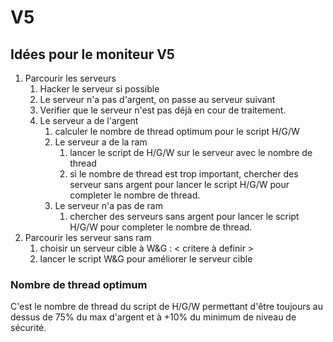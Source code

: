 # V5
## Idées pour le moniteur V5

1. Parcourir les serveurs
   1. Hacker le serveur si possible
   1. Le serveur n'a pas d'argent, on passe au serveur suivant
   1. Verifier que le serveur n'est pas déjà en cour de traitement.
   1. Le serveur a de l'argent
      1. calculer le nombre de thread optimum pour le script H/G/W
      1. Le serveur a de la ram
         1. lancer le script de H/G/W sur le serveur avec le nombre de thread
         1. si le nombre de thread est trop important, chercher des serveur sans argent pour lancer le script H/G/W pour completer le nombre de thread.
      1. Le serveur n'a pas de ram
         1. chercher des serveurs sans argent pour lancer le script H/G/W pour completer le nombre de thread.
1. Parcourir les serveur sans ram
   1. choisir un serveur cible à W&G : < critere à definir >
   1. lancer le script W&G pour améliorer le serveur cible

### Nombre de thread optimum

C'est le nombre de thread du script de H/G/W permettant d'être toujours au dessus de 75% du max d'argent et à +10% du minimum de niveau de sécurité.

